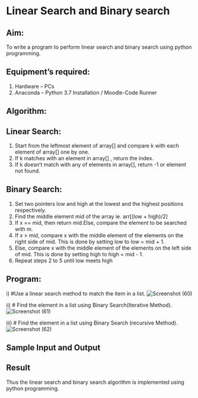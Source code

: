 # Linear Search and Binary search
## Aim:
To write a program to perform linear search and binary search using python programming.
## Equipment’s required:
1.	Hardware – PCs
2.	Anaconda – Python 3.7 Installation / Moodle-Code Runner
## Algorithm:
## Linear Search:
1.	Start from the leftmost element of array[] and compare k with each element of array[] one by one.
2.	If k matches with an element in array[] , return the index.
3.	If k doesn’t match with any of elements in array[], return -1 or element not found.
## Binary Search:
1.	Set two pointers low and high at the lowest and the highest positions respectively.
2.	Find the middle element mid of the array ie. arr[(low + high)/2]
3.	If x == mid, then return mid.Else, compare the element to be searched with m.
4.	If x > mid, compare x with the middle element of the elements on the right side of mid. This is done by setting low to low = mid + 1.
5.	Else, compare x with the middle element of the elements on the left side of mid. This is done by setting high to high = mid - 1.
6.	Repeat steps 2 to 5 until low meets high
## Program:
i)	#Use a linear search method to match the item in a list.
![Screenshot (60)](https://github.com/Rithviknathan/Search-Algorithms/assets/148410509/8f9d8e31-ad65-4223-9ce0-e95f121f8f61)





ii)	# Find the element in a list using Binary Search(Iterative Method).
![Screenshot (61)](https://github.com/Rithviknathan/Search-Algorithms/assets/148410509/ac6caff6-e2d9-4a5a-99c9-b8fcc8c09536)







iii)	# Find the element in a list using Binary Search (recursive Method).
![Screenshot (62)](https://github.com/Rithviknathan/Search-Algorithms/assets/148410509/a6905bbc-7d46-4819-a789-aa51f82caa9f)







## Sample Input and Output






## Result
Thus the linear search and binary search algorithm is implemented using python programming.
